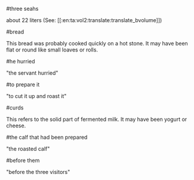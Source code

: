 #three seahs

about 22 liters (See: [[:en:ta:vol2:translate:translate_bvolume]])

#bread

This bread was probably cooked quickly on a hot stone. It may have been flat or round like small loaves or rolls.

#he hurried

"the servant hurried"

#to prepare it

"to cut it up and roast it"

#curds

This refers to the solid part of fermented milk. It may have been yogurt or cheese.

#the calf that had been prepared

"the roasted calf"

#before them

"before the three visitors"